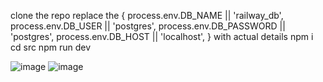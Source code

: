 clone the repo
replace the 
{
  process.env.DB_NAME || 'railway_db',
  process.env.DB_USER || 'postgres',
  process.env.DB_PASSWORD || 'postgres',
  process.env.DB_HOST || 'localhost',
  } with actual details
npm i 
cd src
npm run dev 




![image](https://github.com/user-attachments/assets/97254919-56a6-42d5-a532-2364f7af1a73)
![image](https://github.com/user-attachments/assets/0779841c-3d32-42e6-81df-4ed92038b6ff)
